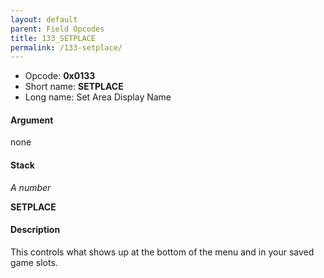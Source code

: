 ```yaml
---
layout: default
parent: Field Opcodes
title: 133_SETPLACE
permalink: /133-setplace/
---
```


-   Opcode: **0x0133**
-   Short name: **SETPLACE**
-   Long name: Set Area Display Name

#### Argument

none

#### Stack

  
*A number*

**SETPLACE**

#### Description

This controls what shows up at the bottom of the menu and in your saved game slots.
